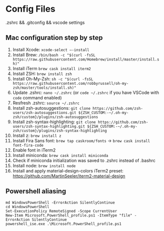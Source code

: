 # Config Files

.zshrc && .gitconfig && vscode settings

## Mac configuration step by step

1. Install Xcode: `xcode-select —-install`
2. Install Brew: `/bin/bash -c "$(curl -fsSL https://raw.githubusercontent.com/Homebrew/install/master/install.sh)"`
3. Install iTerm `brew cask install iterm2`
4. Install ZSH: `brew install zsh`
5. Install Oh-My-Zsh: `sh -c "$(curl -fsSL https://raw.githubusercontent.com/robbyrussell/oh-my-zsh/master/tools/install.sh)"`
6. Update .zshrc: `nano ~/.zshrc` (or `code ~/.zshrc` if you have VSCode with `code` command enabled)
7. Resfresh .zshrc: `source ~/.zshrc`
8. Install zsh-autosuggestions: `git clone https://github.com/zsh-users/zsh-autosuggestions.git ${ZSH_CUSTOM:-~/.oh-my-zsh/custom}/plugins/zsh-autosuggestions`
9. Install zsh-syntax-highlighting: `git clone https://github.com/zsh-users/zsh-syntax-highlighting.git ${ZSH_CUSTOM:-~/.oh-my-zsh/custom}/plugins/zsh-syntax-highlighting`
10. Install z: `brew install z`
11. Install Fira Sans font: `brew tap caskroom/fonts` -> `brew cask install font-fira-code`
12. Enable font in iTerm2
13. Install miniconda: `brew cask install miniconda`
14. Check if miniconda initialization was saved to .zshrc instead of .bashrc
15. Install node: `brew install node`
16. Install and apply material-design-colors iTerm2 preset: <https://github.com/MartinSeeler/iterm2-material-design>

## Powershell aliasing

```cd C:\md\Documents
md WindowsPowerShell -ErrorAction SilentlyContinue
cd WindowsPowerShell
Set-ExecutionPolicy RemoteSigned -Scope CurrentUser
New-Item Microsoft.PowerShell_profile.ps1 -ItemType "file" -ErrorAction SilentlyContinue
powershell_ise.exe .\Microsoft.PowerShell_profile.ps1
```
